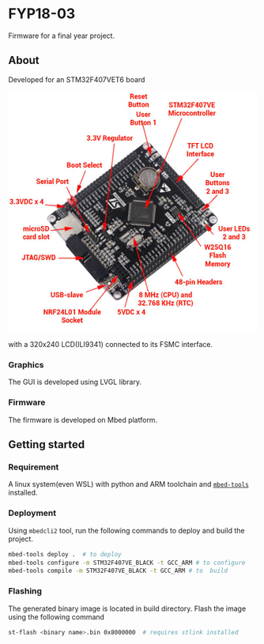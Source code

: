 # FYP18-03

Firmware for a final year project.

## About

Developed for an STM32F407VET6 board 

![STM32F407VET board](docs/imgs/STM32F407VE-board-features.jpg)

with a 320x240 LCD(ILI9341) connected to its FSMC interface.

### Graphics

The GUI is developed using LVGL library.

### Firmware

The firmware is developed on Mbed platform. 


## Getting started 

### Requirement

A linux system(even WSL) with python and ARM toolchain and [```mbed-tools```](https://os.mbed.com/docs/mbed-os/v6.15/build-tools/mbed-cli-2.html) installed.

### Deployment

Using ```mbedcli2``` tool, run the following commands to deploy and build the project.
```bash
mbed-tools deploy .  # to deploy 
mbed-tools configure -m STM32F407VE_BLACK -t GCC_ARM # to configure
mbed-tools compile -m STM32F407VE_BLACK -t GCC_ARM # to  build
```
### Flashing

The generated binary image is located in build directory. Flash the image using the following command

```bash
st-flash <binary name>.bin 0x8000000  # requires stlink installed 
```